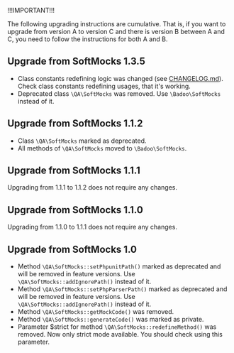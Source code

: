 !!!IMPORTANT!!!

The following upgrading instructions are cumulative. That is, if you want to upgrade from version A to version C and there is version B between A and C, you need to follow the instructions for both A and B.

## Upgrade from SoftMocks 1.3.5

- Class constants redefining logic was changed (see [CHANGELOG.md](CHANGELOG.md)). Check class constants redefining usages, that it's working.
- Deprecated class `\QA\SoftMocks` was removed. Use `\Badoo\SoftMocks` instead of it.

## Upgrade from SoftMocks 1.1.2

- Class `\QA\SoftMocks` marked as deprecated.
- All methods of `\QA\SoftMocks` moved to `\Badoo\SoftMocks`.

## Upgrade from SoftMocks 1.1.1

Upgrading from 1.1.1 to 1.1.2 does not require any changes.

## Upgrade from SoftMocks 1.1.0

Upgrading from 1.1.0 to 1.1.1 does not require any changes.

## Upgrade from SoftMocks 1.0

- Method `\QA\SoftMocks::setPhpunitPath()` marked as deprecated and will be removed in feature versions. Use `\QA\SoftMocks::addIgnorePath()` instead of it.
- Method `\QA\SoftMocks::setPhpParserPath()` marked as deprecated and will be removed in feature versions. Use `\QA\SoftMocks::addIgnorePath()` instead of it.
- Method `\QA\SoftMocks::getMockCode()` was removed.
- Method `\QA\SoftMocks::generateCode()` was marked as private.
- Parameter $strict for method `\QA\SoftMocks::redefineMethod()` was removed. Now only strict mode available. You should check using this parameter.
